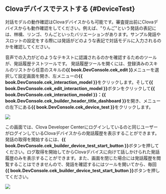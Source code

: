## Clovaデバイスでテストする {#DeviceTest}

対話モデルの動作確認はClovaデバイスからも可能です。審査提出前にClovaデバイスからも動作確認をしてください。例えば、"りんご"という発話の表記には、林檎、リンゴ、りんごといったバリエーションがあります。サンプル発話やスロットの設定をする際には発話がどのような表記で対話モデルに入力されるのかを確認してください。

音声での入力がどのようなテキストに認識されるのかを確認するためのツールが、発話履歴テストツールです。
発話履歴ツールを開くには、登録済みのスキルのリストから任意のスキルの<strong>{{ book.DevConsole.cek_edit }}</strong>メニューを選択して設定画面を開き、左メニューの<strong>{{ book.DevConsole.cek_interaction_model }}</strong>をクリックします。そして<strong>{{ book.DevConsole.cek_edit_interaction_model }}</strong>ボタンをクリックして<strong>{{ book.DevConsole.cek_interaction_model }}：{{ book.DevConsole.cek_builder_header_title_dashboard }}</strong>を開き、メニューの左下にある<strong>{{ book.DevConsole.cek_device_test }}</strong>をクリックします。

![](/DevConsole/Resources/Images/DevConsole-DeviceTest_Menu.png)

この画面では、Clova Developer Centerにログインしているのと同じユーザーがログインしているClovaデバイスからの発話履歴を表示することができます。
発話の取得を開始するには、<strong>{{ book.DevConsole.cek_builder_device_test_start_button }}</strong>ボタンを押してください。ログ取得を開始してからClovaデバイスに向けて話しかけられた発話履歴のみを表示することができます。また、画面を閉じた場合には発話履歴を閲覧することはできませんので、発話を確認するにはツールを開いてから、毎回 <strong>{{ book.DevConsole.cek_builder_device_test_start_button }}</strong>ボタンを押してください。

![](/DevConsole/Resources/Images/DevConsole-DeviceTest_StartTest.png)
